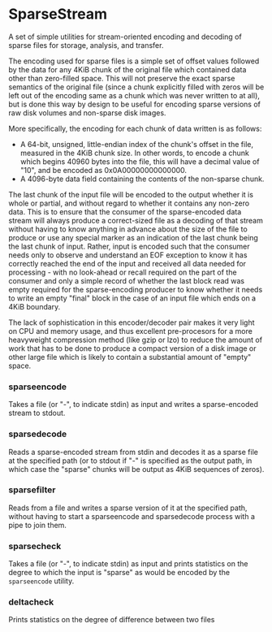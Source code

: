 SparseStream
============

A set of simple utilities for stream-oriented encoding and decoding of sparse
files for storage, analysis, and transfer.

The encoding used for sparse files is a simple set of offset values followed by
the data for any 4KiB chunk of the original file which contained data other
than zero-filled space. This will not preserve the exact sparse semantics of
the original file (since a chunk explicitly filled with zeros will be left out
of the encoding same as a chunk which was never written to at all), but is done
this way by design to be useful for encoding sparse versions of raw disk
volumes and non-sparse disk images.

More specifically, the encoding for each chunk of data written is as follows:

- A 64-bit, unsigned, little-endian index of the chunk's offset in the file,
  measured in the 4KiB chunk size. In other words, to encode a chunk which
  begins 40960 bytes into the file, this will have a decimal value of "10", and
  be encoded as 0x0A00000000000000.
- A 4096-byte data field containing the contents of the non-sparse chunk.

The last chunk of the input file will be encoded to the output whether it is
whole or partial, and without regard to whether it contains any non-zero data.
This is to ensure that the consumer of the sparse-encoded data stream will
always produce a correct-sized file as a decoding of that stream without having
to know anything in advance about the size of the file to produce or use any
special marker as an indication of the last chunk being the last chunk of
input. Rather, input is encoded such that the consumer needs only to observe
and understand an EOF exception to know it has correctly reached the end of the
input and received all data needed for processing - with no look-ahead or
recall required on the part of the consumer and only a simple record of whether
the last block read was empty required for the sparse-encoding producer to know
whether it needs to write an empty "final" block in the case of an input file
which ends on a 4KiB boundary.

The lack of sophistication in this encoder/decoder pair makes it very light on
CPU and memory usage, and thus excellent pre-procesors for a more heavyweight
compression method (like gzip or lzo) to reduce the amount of work that has to
be done to produce a compact version of a disk image or other large file which
is likely to contain a substantial amount of "empty" space.

### sparseencode
Takes a file (or "-", to indicate stdin) as input and writes a sparse-encoded
stream to stdout.

### sparsedecode
Reads a sparse-encoded stream from stdin and decodes it as a sparse file at the
specified path (or to stdout if "-" is specified as the output path, in which
case the "sparse" chunks will be output as 4KiB sequences of zeros).

### sparsefilter
Reads from a file and writes a sparse version of it at the specified path,
without having to start a sparseencode and sparsedecode process with a pipe to
join them.

### sparsecheck
Takes a file (or "-", to indicate stdin) as input and prints statistics on
the degree to which the input is "sparse" as would be encoded by the
`sparseencode` utility.

### deltacheck
Prints statistics on the degree of difference between two files
